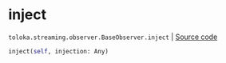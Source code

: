 # inject
`toloka.streaming.observer.BaseObserver.inject` | [Source code](https://github.com/Toloka/toloka-kit/blob/v1.1.0.post1/src/streaming/observer.py#L34)

```python
inject(self, injection: Any)
```

